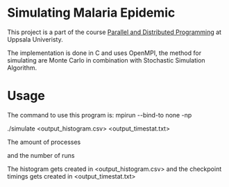 # Simulating Malaria Epidemic


This project is a part of the course [Parallel and Distributed Programming](https://www.uu.se/en/admissions/freestanding-courses/course-syllabus/?kpid=48022&lasar=23%2F24&typ=1) at Uppsala Univeristy. 

The implementation is done in C and uses OpenMPI, the method for simulating are Monte Carlo in combination with Stochastic Simulation Algorithm.

# Usage

The command to use this program is:
mpirun --bind-to none -np <P> ./simulate <N> <output_histogram.csv> <output_timestat.txt>

The amount of processes <P> and the number of runs <N>

The histogram gets created in <output_histogram.csv> and the checkpoint timings gets created in <output_timestat.txt>

